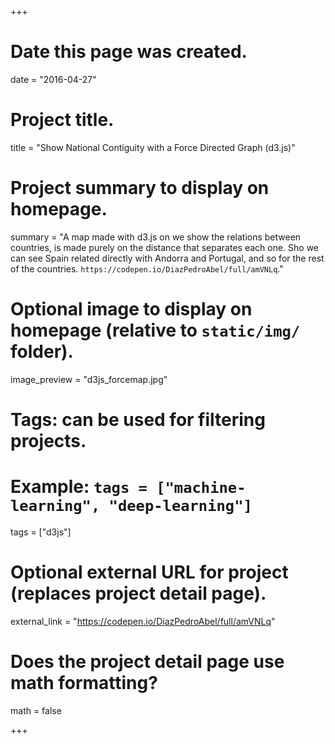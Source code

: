 +++
# Date this page was created.
date = "2016-04-27"

# Project title.
title = "Show National Contiguity with a Force Directed Graph (d3.js)"

# Project summary to display on homepage.
summary = "A map made with d3.js on we show the relations between countries, is made purely on the distance that separates each one. Sho we can see Spain related directly with Andorra and Portugal, and so for the rest of the countries. `https://codepen.io/DiazPedroAbel/full/amVNLq`."

# Optional image to display on homepage (relative to `static/img/` folder).
image_preview = "d3js_forcemap.jpg"

# Tags: can be used for filtering projects.
# Example: `tags = ["machine-learning", "deep-learning"]`
tags = ["d3js"]

# Optional external URL for project (replaces project detail page).
external_link = "https://codepen.io/DiazPedroAbel/full/amVNLq"

# Does the project detail page use math formatting?
math = false

+++
